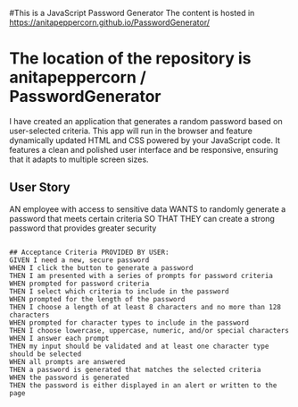 #This is a JavaScript Password Generator
The content is hosted in https://anitapeppercorn.github.io/PasswordGenerator/
# The location of the repository is anitapeppercorn / PasswordGenerator

I have created an application that generates a random password based on user-selected criteria. This app will run in the browser and feature dynamically updated HTML and CSS powered by your JavaScript code. It features  a clean and polished user interface and be responsive, ensuring that it adapts to multiple screen sizes.


## User Story
 AN employee with access to sensitive data WANTS to randomly generate a password that meets certain criteria
SO THAT THEY can create a strong password that provides greater security
```

## Acceptance Criteria PROVIDED BY USER:
GIVEN I need a new, secure password
WHEN I click the button to generate a password
THEN I am presented with a series of prompts for password criteria
WHEN prompted for password criteria
THEN I select which criteria to include in the password
WHEN prompted for the length of the password
THEN I choose a length of at least 8 characters and no more than 128 characters
WHEN prompted for character types to include in the password
THEN I choose lowercase, uppercase, numeric, and/or special characters
WHEN I answer each prompt
THEN my input should be validated and at least one character type should be selected
WHEN all prompts are answered
THEN a password is generated that matches the selected criteria
WHEN the password is generated
THEN the password is either displayed in an alert or written to the page

